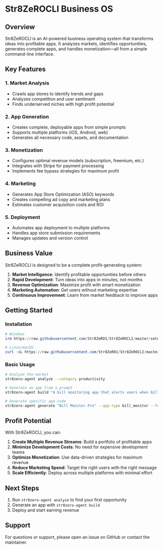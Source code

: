 # Str8ZeROCLI Business OS

## Overview

Str8ZeROCLI is an AI-powered business operating system that transforms ideas into profitable apps. It analyzes markets, identifies opportunities, generates complete apps, and handles monetization—all from a simple command-line interface.

## Key Features

### 1. Market Analysis
- Crawls app stores to identify trends and gaps
- Analyzes competition and user sentiment
- Finds underserved niches with high profit potential

### 2. App Generation
- Creates complete, deployable apps from simple prompts
- Supports multiple platforms (iOS, Android, web)
- Generates all necessary code, assets, and documentation

### 3. Monetization
- Configures optimal revenue models (subscription, freemium, etc.)
- Integrates with Stripe for payment processing
- Implements fee bypass strategies for maximum profit

### 4. Marketing
- Generates App Store Optimization (ASO) keywords
- Creates compelling ad copy and marketing plans
- Estimates customer acquisition costs and ROI

### 5. Deployment
- Automates app deployment to multiple platforms
- Handles app store submission requirements
- Manages updates and version control

## Business Value

Str8ZeROCLI is designed to be a complete profit-generating system:

1. **Market Intelligence**: Identify profitable opportunities before others
2. **Rapid Development**: Turn ideas into apps in minutes, not months
3. **Revenue Optimization**: Maximize profit with smart monetization
4. **Marketing Automation**: Get users without marketing expertise
5. **Continuous Improvement**: Learn from market feedback to improve apps

## Getting Started

### Installation

```powershell
# Windows
irm https://raw.githubusercontent.com/Str8ZeRO1/Str8ZeROCLI/master/setup-enhanced.ps1 | iex

# Linux/macOS
curl -sL https://raw.githubusercontent.com/Str8ZeRO1/Str8ZeROCLI/master/install-enhanced.sh | bash
```

### Basic Usage

```bash
# Analyze the market
str8zero-agent analyze --category productivity

# Generate an app from a prompt
str8zero-agent build "A bill monitoring app that alerts users when bills increase"

# Generate specific app code
str8zero-agent generate "Bill Monitor Pro" --app-type bill_monitor --features "bill_upload,anomaly_detection,auto_inquiry"
```

## Profit Potential

With Str8ZeROCLI, you can:

1. **Create Multiple Revenue Streams**: Build a portfolio of profitable apps
2. **Minimize Development Costs**: No need for expensive development teams
3. **Optimize Monetization**: Use data-driven strategies for maximum revenue
4. **Reduce Marketing Spend**: Target the right users with the right message
5. **Scale Efficiently**: Deploy across multiple platforms with minimal effort

## Next Steps

1. Run `str8zero-agent analyze` to find your first opportunity
2. Generate an app with `str8zero-agent build`
3. Deploy and start earning revenue

## Support

For questions or support, please open an issue on GitHub or contact the maintainer.